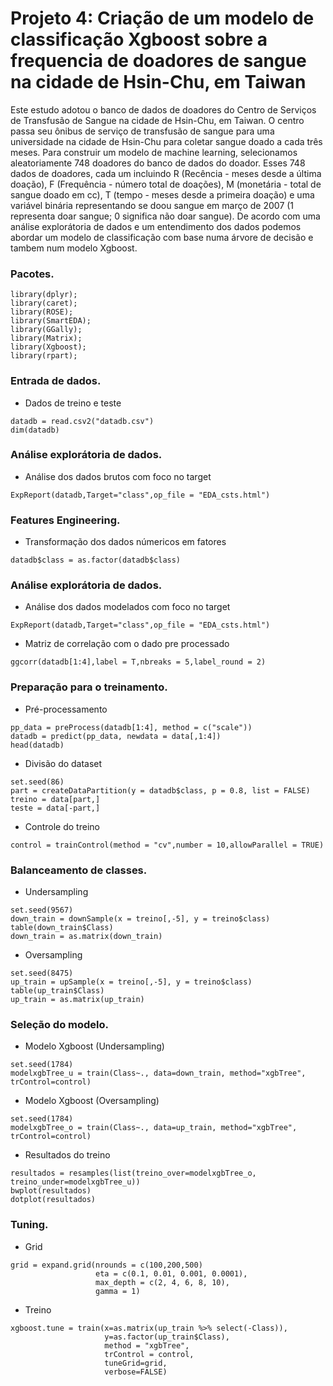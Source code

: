 # Projeto 4: Criação de um modelo de classificação Xgboost sobre a frequencia de doadores de sangue na cidade de Hsin-Chu, em Taiwan

Este estudo adotou o banco de dados de doadores do Centro de Serviços de Transfusão de Sangue na cidade de Hsin-Chu, em Taiwan. O centro passa seu ônibus de serviço de transfusão de sangue para uma universidade na cidade de Hsin-Chu para coletar sangue doado a cada três meses. Para construir um modelo de machine learning, selecionamos aleatoriamente 748 doadores do banco de dados do doador. Esses 748 dados de doadores, cada um incluindo R (Recência - meses desde a última doação), F (Frequência - número total de doações), M (monetária - total de sangue doado em cc), T (tempo - meses desde a primeira doação) e uma variável binária representando se doou sangue em março de 2007 (1 representa doar sangue; 0 significa não doar sangue). De acordo com uma análise explorátoria de dados e um entendimento dos dados podemos abordar um modelo de classificação com base numa árvore de decisão e tambem num modelo Xgboost.

### Pacotes.

```{r, cache=FALSE, message=FALSE, warning=FALSE}
library(dplyr);
library(caret);
library(ROSE);
library(SmartEDA);
library(GGally);
library(Matrix);
library(Xgboost);
library(rpart);
```

### Entrada de dados.

* Dados de treino e teste
```{r, cache=FALSE, message=FALSE, warning=FALSE}
datadb = read.csv2("datadb.csv")
dim(datadb)
```

### Análise explorátoria de dados.

* Análise dos dados brutos com foco no target
```{r, cache=FALSE, message=FALSE, warning=FALSE}
ExpReport(datadb,Target="class",op_file = "EDA_csts.html")
```

### Features Engineering.

* Transformação dos dados númericos em fatores
```{r, cache=FALSE, message=FALSE, warning=FALSE}
datadb$class = as.factor(datadb$class)
```

### Análise explorátoria de dados.

* Análise dos dados modelados com foco no target
```{r, cache=FALSE, message=FALSE, warning=FALSE}
ExpReport(datadb,Target="class",op_file = "EDA_csts.html")
```
* Matriz de correlação com o dado pre processado
```{r, cache=FALSE, message=FALSE, warning=FALSE}
ggcorr(datadb[1:4],label = T,nbreaks = 5,label_round = 2)
```

### Preparação para o treinamento.

* Pré-processamento
```{r, cache=FALSE, message=FALSE, warning=FALSE}
pp_data = preProcess(datadb[1:4], method = c("scale"))
datadb = predict(pp_data, newdata = data[,1:4])
head(datadb)
```
* Divisão do dataset
```{r, cache=FALSE, message=FALSE, warning=FALSE}
set.seed(86)
part = createDataPartition(y = datadb$class, p = 0.8, list = FALSE)
treino = data[part,]
teste = data[-part,]
```
* Controle do treino
```{r, cache=FALSE, message=FALSE, warning=FALSE}
control = trainControl(method = "cv",number = 10,allowParallel = TRUE)
```
### Balanceamento de classes.

* Undersampling
```{r, cache=FALSE, message=FALSE, warning=FALSE}
set.seed(9567)
down_train = downSample(x = treino[,-5], y = treino$class)
table(down_train$Class)
down_train = as.matrix(down_train)
```
* Oversampling
```{r, cache=FALSE, message=FALSE, warning=FALSE}
set.seed(8475)
up_train = upSample(x = treino[,-5], y = treino$class)                         
table(up_train$Class)
up_train = as.matrix(up_train)
```

### Seleção do modelo.

* Modelo Xgboost (Undersampling)
```{r, cache=FALSE, message=FALSE, warning=FALSE}
set.seed(1784)
modelxgbTree_u = train(Class~., data=down_train, method="xgbTree", trControl=control)
```
* Modelo Xgboost (Oversampling)
```{r, cache=FALSE, message=FALSE, warning=FALSE}
set.seed(1784)
modelxgbTree_o = train(Class~., data=up_train, method="xgbTree", trControl=control)
```
* Resultados do treino
```{r, cache=FALSE, message=FALSE, warning=FALSE}
resultados = resamples(list(treino_over=modelxgbTree_o, treino_under=modelxgbTree_u))
bwplot(resultados)
dotplot(resultados)
```

### Tuning.

* Grid
```{r, cache=FALSE, message=FALSE, warning=FALSE}
grid = expand.grid(nrounds = c(100,200,500)
                   eta = c(0.1, 0.01, 0.001, 0.0001),
                   max_depth = c(2, 4, 6, 8, 10),
                   gamma = 1)
```
* Treino
```{r, cache=FALSE, message=FALSE, warning=FALSE}
xgboost.tune = train(x=as.matrix(up_train %>% select(-Class)),
                     y=as.factor(up_train$Class),
                     method = "xgbTree",
                     trControl = control,
                     tuneGrid=grid,
                     verbose=FALSE)
```
